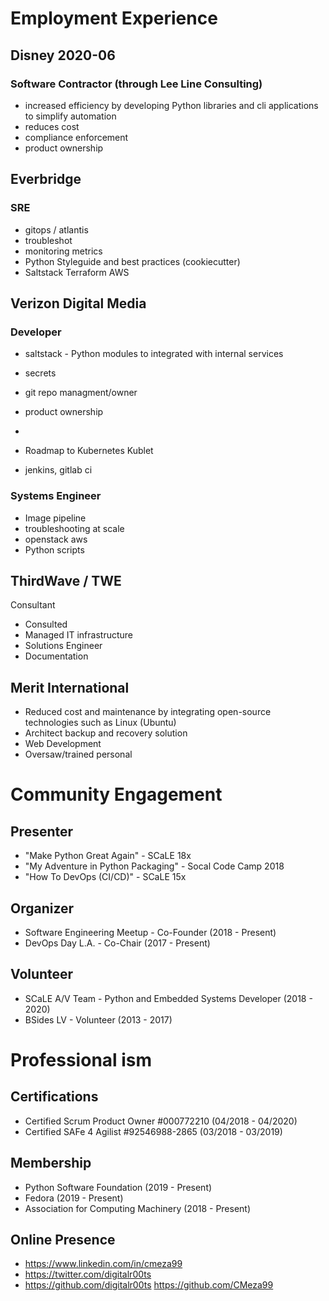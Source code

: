 
# Employment Experience
## Disney 2020-06
### Software Contractor (through Lee Line Consulting)
* increased efficiency by developing Python libraries and cli applications to simplify automation
* reduces cost
* compliance enforcement
* product ownership

## Everbridge
### SRE
* gitops / atlantis
* troubleshot
* monitoring metrics
* Python Styleguide and best practices (cookiecutter)
* Saltstack Terraform AWS

## Verizon Digital Media
### Developer
* saltstack - Python modules to integrated with internal services
* secrets
* git repo managment/owner
* product ownership
* 

* Roadmap to Kubernetes Kublet

* jenkins, gitlab ci

### Systems Engineer
* Image pipeline
* troubleshooting at scale
* openstack aws
* Python scripts

## ThirdWave / TWE
Consultant
* Consulted
* Managed IT infrastructure
* Solutions Engineer
* Documentation

## Merit International

* Reduced cost and maintenance by  integrating open-source technologies such as Linux (Ubuntu)
* Architect backup and recovery solution
* Web Development
* Oversaw/trained personal

# Community Engagement

## Presenter
* "Make Python Great Again" - SCaLE 18x
* "My Adventure in Python Packaging" - Socal Code Camp 2018
* "How To DevOps (CI/CD)" - SCaLE 15x

## Organizer
* Software Engineering Meetup - Co-Founder (2018 - Present)
* DevOps Day L.A. - Co-Chair (2017 - Present)

## Volunteer
* SCaLE A/V Team - Python and Embedded Systems Developer (2018 - 2020)
* BSides LV - Volunteer (2013 - 2017)

# Professional ism
## Certifications
* Certified Scrum Product Owner #000772210 (04/2018 - 04/2020)
* Certified SAFe 4 Agilist #92546988-2865 (03/2018 - 03/2019)
## Membership
* Python Software Foundation (2019 - Present)
* Fedora (2019 - Present)
* Association for Computing Machinery (2018 - Present)
## Online Presence
* https://www.linkedin.com/in/cmeza99
* https://twitter.com/digitalr00ts
* https://github.com/digitalr00ts
https://github.com/CMeza99

<!--stackedit_data:
eyJoaXN0b3J5IjpbLTEyMTY0ODc1NjgsLTQ5MDA3ODY3MSw4Nj
MxOTgyNDcsMTYyMDUxNzIyMSwxMzUxNjI3NTQ5LC05OTA0Njcy
ODksMjA1MjAzNzQ4OCw3NjA2NzM3NzgsLTYxNzYwNTEwOCwtMT
M0Nzg4ODIyNCwxODg4MDAzNTMzLDEzMDIzNjM4ODNdfQ==
-->